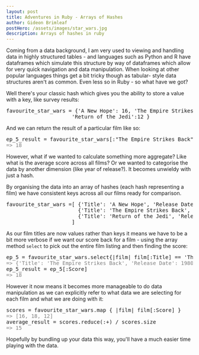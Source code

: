 ```yaml
---
layout: post
title: Adventures in Ruby - Arrays of Hashes
author: Gideon Brimleaf
postHero: /assets/images/star_wars.jpg
description: Arrays of hashes in ruby
---
```


Coming from a data background, I am very used to viewing and handling data in 
highly structured tables - and languages such as Python and R have dataframes
which simulate this structure by way of dataframes which allow for very quick
navigation and data manipulation. When looking at other popular languages things 
get a bit tricky though as tabular- style data structures aren't as common. 
Even less so in Ruby - so what have we got?

Well there's your classic hash which gives you the ability to store a value
with a key, like survey results:

<pre class="p-2 bg-primary text-light">
favourite_star_wars = {'A New Hope': 16, 'The Empire Strikes Back': 18,
                     'Return of the Jedi':12 }
</pre>

And we can return the result of a particular film like so:

<pre class="p-2 bg-primary text-light">
ep_5_result = favourite_star_wars[:"The Empire Strikes Back"]
<font color="#808080">=> 18</font>
</pre>

However, what if we wanted to calculate something more aggregate? Like what 
is the average score across all films?  Or we wanted to categorise the data
by another dimension (like year of release?).  It becomes unwieldy with just
a hash.

By organising the data into an array of hashes (each hash representing a film)
we have consistent keys across all our films ready for comparison.

<pre class="p-2 bg-primary text-light">
favourite_star_wars =[ {'Title': 'A New Hope', 'Release Date': 1977, 'Score': 16 },
                       {'Title': 'The Empire Strikes Back', 'Release Date': 1980, 'Score': 18 },
                       {'Title': 'Return of the Jedi', 'Release Date': 1983, 'Score': 12 }
                     ]
</pre>


As our film titles are now values rather than keys it means we have to be a bit more
verbose if we want our score back for a film - using the array method `select`
to pick out the entire film listing and then finding the score:

<pre class="p-2 bg-primary text-light">
ep_5 = favourite_star_wars.select{|film| film[:Title] == 'The Empire Strikes Back'}[0]
<font color="#808080">=> {'Title': 'The Empire Strikes Back', 'Release Date': 1980, 'Score': 18 }</font>
ep_5_result = ep_5[:Score]
<font color="#808080">=> 18</font>
</pre>

However it now means it becomes more manageable to do data manipulation as we
can explicitly refer to what data we are selecting for each film and what 
we are doing with it:

<pre class="p-2 bg-primary text-light">
scores = favourite_star_wars.map { |film| film[:Score] }
<font color="#808080">=> [16, 18, 12]</font>
average_result = scores.reduce(:+) / scores.size
<font color="#808080">=> 15</font>
</pre>

Hopefully by bundling up your data this way, you'll have a much easier time playing
with the data.

